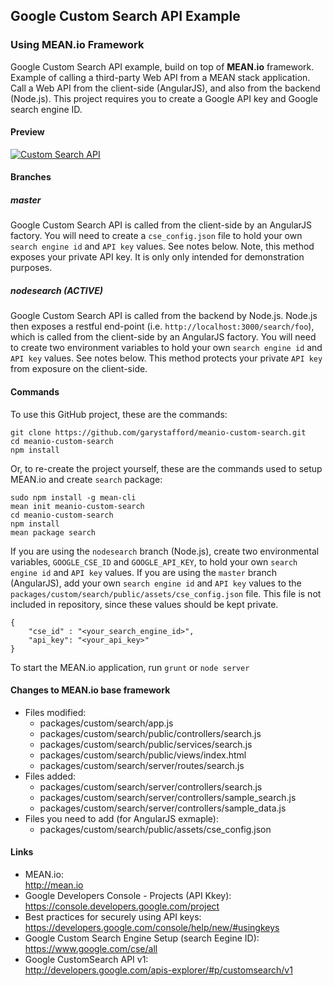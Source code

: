 ## Google Custom Search API Example  
###  Using MEAN.io Framework

Google Custom Search API example, build on top of **MEAN.io** framework. Example of calling a third-party Web API from a MEAN stack application. Call a Web API from the client-side (AngularJS), and also from the backend (Node.js). This project requires you to create a Google API key and Google search engine ID.

#### Preview
[![Custom Search API](https://github.com/garystafford/meanio-custom-search/blob/nodesearch/previews/CustomSeachExample_preview.png?raw=true)](https://github.com/garystafford/meanio-custom-search/blob/nodesearch/previews/CustomSeachExample.png?raw=true)

#### Branches
##### master
Google Custom Search API is called from the client-side by an AngularJS factory. You will need to create a `cse_config.json` file to hold your own `search engine id` and `API key` values. See notes below. Note, this method exposes your private API key. It is only only intended for demonstration purposes.

##### nodesearch (ACTIVE)
Google Custom Search API is called from the backend by Node.js. Node.js then exposes a restful end-point (i.e. `http://localhost:3000/search/foo`), which is called from the client-side by an AngularJS factory. You will need to create two environment variables to hold your own `search engine id` and `API key` values. See notes below. This method protects your private `API key` from exposure on the client-side.

#### Commands
To use this GitHub project, these are the commands:
```
git clone https://github.com/garystafford/meanio-custom-search.git
cd meanio-custom-search
npm install
```

Or, to re-create the project yourself, these are the commands used to setup MEAN.io and create `search` package:
```
sudo npm install -g mean-cli
mean init meanio-custom-search
cd meanio-custom-search
npm install
mean package search  
```
If you are using the `nodesearch` branch (Node.js), create two environmental variables, `GOOGLE_CSE_ID` and `GOOGLE_API_KEY`, to hold your own `search engine id` and `API key` values.
If you are using the `master` branch (AngularJS), add your own `search engine id` and `API key` values to the `packages/custom/search/public/assets/cse_config.json` file. This file is not included in repository, since these values should be kept private.
```
{
    "cse_id" : "<your_search_engine_id>",
    "api_key": "<your_api_key>"
}
```
To start the MEAN.io application, run `grunt` or `node server`

#### Changes to MEAN.io base framework
* Files modified:
  * packages/custom/search/app.js
  * packages/custom/search/public/controllers/search.js
  * packages/custom/search/public/services/search.js
  * packages/custom/search/public/views/index.html
  * packages/custom/search/server/routes/search.js
* Files added:
  * packages/custom/search/server/controllers/search.js
  * packages/custom/search/server/controllers/sample_search.js
  * packages/custom/search/server/controllers/sample_data.js
* Files you need to add (for AngularJS exmaple):
  * packages/custom/search/public/assets/cse_config.json

#### Links
* MEAN.io:  
http://mean.io  
* Google Developers Console - Projects (API Kkey):  
https://console.developers.google.com/project
* Best practices for securely using API keys:  
https://developers.google.com/console/help/new/#usingkeys
* Google Custom Search Engine Setup (search Eegine ID):  
https://www.google.com/cse/all
* Google CustomSearch API v1:  
http://developers.google.com/apis-explorer/#p/customsearch/v1
